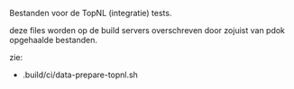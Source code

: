 Bestanden voor de TopNL (integratie) tests.

deze files worden op de build servers overschreven door zojuist van pdok opgehaalde bestanden.

zie:
- .build/ci/data-prepare-topnl.sh
